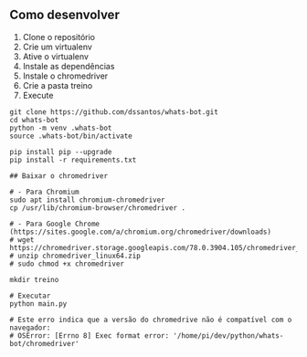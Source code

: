 ## Como desenvolver

1. Clone o repositório
2. Crie um virtualenv
3. Ative o virtualenv
4. Instale as dependências
5. Instale o chromedriver
6. Crie a pasta treino
7. Execute
```
git clone https://github.com/dssantos/whats-bot.git
cd whats-bot
python -m venv .whats-bot
source .whats-bot/bin/activate

pip install pip --upgrade
pip install -r requirements.txt

## Baixar o chromedriver

# - Para Chromium
sudo apt install chromium-chromedriver
cp /usr/lib/chromium-browser/chromedriver .

# - Para Google Chrome (https://sites.google.com/a/chromium.org/chromedriver/downloads)
# wget https://chromedriver.storage.googleapis.com/78.0.3904.105/chromedriver_linux64.zip
# unzip chromedriver_linux64.zip
# sudo chmod +x chromedriver

mkdir treino

# Executar
python main.py

# Este erro indica que a versão do chromedrive não é compatível com o navegador:
# OSError: [Errno 8] Exec format error: '/home/pi/dev/python/whats-bot/chromedriver'
```